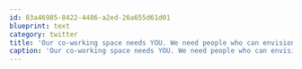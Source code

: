 ```yaml
---
id: 83a46985-8422-4486-a2ed-26a655d61d01
blueprint: text
category: twitter
title: 'Our co-working space needs YOU. We need people who can envision what it can become and take a small risk for huge rewards. Sound like you?'
caption: 'Our co-working space needs YOU. We need people who can envision what it can become and take a small risk for huge rewards. Sound like you?'
---
```

